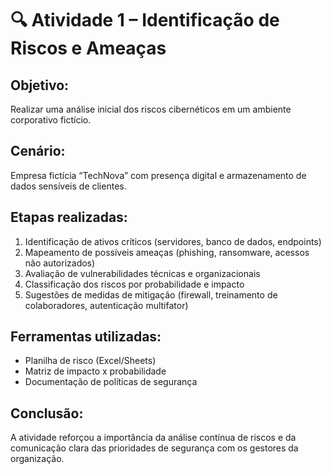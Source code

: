 # 🔍 Atividade 1 – Identificação de Riscos e Ameaças

## Objetivo:
Realizar uma análise inicial dos riscos cibernéticos em um ambiente corporativo fictício.

## Cenário:
Empresa fictícia “TechNova” com presença digital e armazenamento de dados sensíveis de clientes.

## Etapas realizadas:
1. Identificação de ativos críticos (servidores, banco de dados, endpoints)
2. Mapeamento de possíveis ameaças (phishing, ransomware, acessos não autorizados)
3. Avaliação de vulnerabilidades técnicas e organizacionais
4. Classificação dos riscos por probabilidade e impacto
5. Sugestões de medidas de mitigação (firewall, treinamento de colaboradores, autenticação multifator)

## Ferramentas utilizadas:
- Planilha de risco (Excel/Sheets)
- Matriz de impacto x probabilidade
- Documentação de políticas de segurança

## Conclusão:
A atividade reforçou a importância da análise contínua de riscos e da comunicação clara das prioridades de segurança com os gestores da organização.
